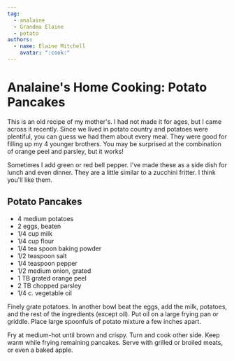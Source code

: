 ```yaml
---
tag:
  - analaine
  - Grandma Elaine
  - potato
authors:
  - name: Elaine Mitchell
    avatar: ":cook:"
---
```


# Analaine's Home Cooking: Potato Pancakes
This is an old recipe of my mother's. I had not made it for ages, but I came across it recently.
Since we lived in potato country and potatoes were plentiful, you can guess we had them about
every meal.
They were good for filling up my 4 younger brothers.
You may be surprised at the combination of orange peel and parsley, but it works!

Sometimes I add green or red bell pepper. I've made these as a side dish for lunch and even
dinner. They are a little similar to a zucchini fritter. I think you'll like them.

## Potato Pancakes
* 4 medium potatoes
* 2 eggs, beaten
* 1/4 cup milk
* 1/4 cup flour
* 1/4 tea spoon baking powder
* 1/2 teaspoon salt
* 1/4 teaspoon pepper
* 1/2 medium onion, grated
* 1 TB grated orange peel
* 2 TB chopped parsley
* 1/4 c. vegetable oil

Finely grate potatoes. In another bowl beat the eggs, add the milk, potatoes, and the rest of the
ingredients (except oil). Put oil on a large frying pan or griddle. Place large spoonfuls of potato
mixture a few inches apart.

Fry at medium-hot until brown and crispy. Turn and cook other side. Keep warm while frying
remaining pancakes. Serve with grilled or broiled meats, or even a baked apple.
